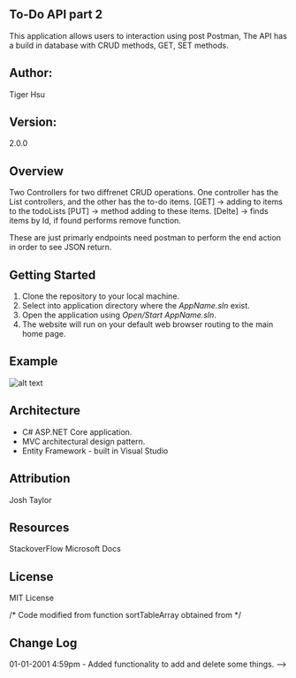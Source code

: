 ## To-Do API part 2
This application allows users to interaction using post Postman, The API has a build in database with CRUD methods, GET, SET methods.

## Author:
Tiger Hsu

## Version:
2.0.0 

## Overview
Two Controllers for two diffrenet CRUD operations. One controller has the List controllers, and the other has the to-do items.
[GET] -> adding to items to the todoLists
[PUT] -> method adding to these items.
[Delte] -> finds items by Id, if found performs remove function.

These are just primarly endpoints need postman to perform the end action in order to see JSON return.



## Getting Started
1. Clone the repository to your local machine.
2. Select into application directory where the *AppName.sln* exist.
3. Open the application using *Open/Start AppName.sln*.
5. The website will run on your default web browser routing to the main home page.

## Example

![alt text](/PostmanExample.JPG)



## Architecture
 - C# ASP.NET Core application.
 - MVC architectural design pattern.
 - Entity Framework - built in Visual Studio


## Attribution
Josh Taylor

## Resources
StackoverFlow
Microsoft Docs

## License
MIT License

/* Code modified from function sortTableArray obtained from  */

## Change Log

01-01-2001 4:59pm - Added functionality to add and delete some things. -->
